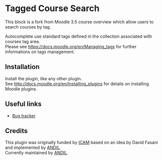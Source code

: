 # Tagged Course Search

This block is a fork from Moodle 3.5 course overview which allow users to search courses by tag.  
  
Autocomplete use standard tags defined in the collection associated with courses tag area.  
Please see https://docs.moodle.org/en/Managing_tags for further informations on tags management. 

## Installation

Install the plugin, like any other plugin.  
See http://docs.moodle.org/en/Installing_plugins for details on installing Moodle plugins.

## Useful links

* [Bug tracker](https://github.com/andil-elearning/moodle-block_taggedcoursesearch/issues)

## Credits

This plugin was originally funded by [ICAM](https://www.icam.fr) based on an idea by David Fasani and implemented by [ANDIL](https://www.andil.fr).  
Currently maintained by [ANDIL](https://www.andil.fr).